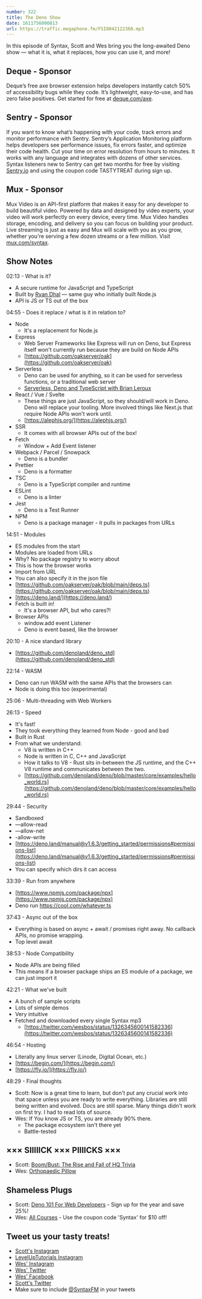 ```yaml
---
number: 322
title: The Deno Show
date: 1611756000813
url: https://traffic.megaphone.fm/FSI8042122360.mp3
---
```


In this episode of Syntax, Scott and Wes bring you the long-awaited Deno show — what it is, what it replaces, how you can use it, and more!

## Deque - Sponsor
Deque’s free axe browser extension helps developers instantly catch 50% of accessibility bugs while they code. It’s lightweight, easy-to-use, and has zero false positives. Get started for free at [deque.com/axe](https://deque.com/axe/?utm_source=syntax&utm_medium=podcast&utm_campaign=axe_extension).

## Sentry - Sponsor
If you want to know what’s happening with your code, track errors and monitor performance with Sentry. Sentry’s Application Monitoring platform helps developers see performance issues, fix errors faster, and optimize their code health. Cut your time on error resolution from hours to minutes. It works with any language and integrates with dozens of other services. Syntax listeners new to Sentry can get two months for free by visiting [Sentry.io](https://sentry.io/) and using the coupon code TASTYTREAT during sign up.

## Mux - Sponsor
Mux Video is an API-first platform that makes it easy for any developer to build beautiful video. Powered by data and designed by video experts, your video will work perfectly on every device, every time. Mux Video handles storage, encoding, and delivery so you can focus on building your product. Live streaming is just as easy and Mux will scale with you as you grow, whether you're serving a few dozen streams or a few million. Visit [mux.com/syntax](https://mux.com/syntax).

## Show Notes
02:13 - What is it?
* A secure runtime for JavaScript and TypeScript
* Built by [Ryan Dhal](https://tinyclouds.org/) — same guy who initially built Node.js
* API is JS or TS out of the box

04:55 - Does it replace / what is it in relation to?
* Node
    * It's a replacement for Node.js
* Express
    * Web Server Frameworks like Express will run on Deno, but Express itself won't currently run because they are build on Node APIs
    * [https://github.com/oakserver/oak](https://github.com/oakserver/oak)
* Serverless
    * Deno can be used for anything, so it can be used for serverless functions, or a traditional web server
    * [Serverless, Deno and TypeScript with Brian Leroux](https://syntax.fm/show/310/serverless-deno-and-typescript-with-brian-leroux)
* React / Vue / Svelte
    * These things are just JavaScript, so they should/will work in Deno. Deno will replace your tooling. More involved things like Next.js that require Node APIs won't work until.
    * [https://alephjs.org/](https://alephjs.org/)
* SSR
    * It comes with all browser APIs out of the box!
* Fetch
    * Window + Add Event listener
* Webpack / Parcel / Snowpack
    * Deno is a bundler
* Prettier
    * Deno is a formatter
* TSC
    * Deno is a TypeScript compiler and runtime
* ESLint
    * Deno is a linter
* Jest
    * Deno is a Test Runner
* NPM
    * Deno is a package manager - it pulls in packages from URLs

14:51 - Modules
* ES modules from the start
* Modules are loaded from URLs
* Why? No package registry to worry about
* This is how the browser works
* Import from URL
* You can also specify it in the json file
* [https://github.com/oakserver/oak/blob/main/deps.ts](https://github.com/oakserver/oak/blob/main/deps.ts)
* [https://deno.land/](https://deno.land/)
* Fetch is built in!
    * It's a browser API, but who cares?!
* Browser APIs
    * window.add event Listener
    * Deno is event based, like the browser

20:10 - A nice standard library
* [https://github.com/denoland/deno_std](https://github.com/denoland/deno_std)

22:14 - WASM
* Deno can run WASM with the same APIs that the browsers can
* Node is doing this too (experimental)

25:06 - Multi-threading with Web Workers

26:13 - Speed
* It's fast!
* They took everything they learned from Node - good and bad
* Built in Rust
* From what we understand:
    * V8 is written in C++
    * Node is written in C, C++ and JavaScript
    * How it talks to V8 - Rust sits in-between the JS runtime, and the C++ V8 runtime and communicates between the two.
    * [https://github.com/denoland/deno/blob/master/core/examples/hello_world.rs](https://github.com/denoland/deno/blob/master/core/examples/hello_world.rs)

29:44 - Security
* Sandboxed
* —allow-read
* —allow-net
* -allow-write
* [https://deno.land/manual@v1.6.3/getting_started/permissions#permissions-list](https://deno.land/manual@v1.6.3/getting_started/permissions#permissions-list)
* You can specify which dirs it can access

33:39 - Run from anywhere
* [https://www.npmjs.com/package/npx](https://www.npmjs.com/package/npx)
* Deno run https://cool.com/whatever.ts

37:43 - Async out of the box
* Everything is based on async + await / promises right away. No callback APIs, no promise wrapping.
* Top level await

38:53 - Node Compatibility
* Node APIs are being filled
* This means if a browser package ships an ES module of a package, we can just import it

42:21 - What we've built
* A bunch of sample scripts
* Lots of simple demos
* Very intuitive
* Fetched and downloaded every single Syntax mp3
    * [https://twitter.com/wesbos/status/1326345600141582336](https://twitter.com/wesbos/status/1326345600141582336)

46:54 - Hosting
* Literally any linux server (Linode, Digital Ocean, etc.)
* [https://begin.com/](https://begin.com/)
* [https://fly.io/](https://fly.io/)

48:29 - Final thoughts
* Scott: Now is a great time to learn, but don't put any crucial work into that space unless you are ready to write everything. Libraries are still being written and evolved. Docs are still sparse. Many things didn't work on first try. I had to read lots of source.
* Wes: If You know JS or TS, you are already 90% there.
    * The package ecosystem isn't there yet
    * Battle-tested

## ××× SIIIIICK ××× PIIIICKS ×××
* Scott: [Boom/Bust: The Rise and Fall of HQ Trivia](https://www.theringer.com/2020/5/14/21258631/introducing-boom-bust-the-rise-and-fall-of-hq-trivia)
* Wes: [Orthopaedic Pillow](https://amzn.to/2Xc3WBH)

## Shameless Plugs
* Scott: [Deno 101 For Web Developers](https://www.leveluptutorials.com/pro) - Sign up for the year and save 25%!
* Wes: [All Courses](https://wesbos.com/courses/) - Use the coupon code 'Syntax' for $10 off!

## Tweet us your tasty treats!
* [Scott's Instagram](https://www.instagram.com/stolinski/)
* [LevelUpTutorials Instagram](https://www.instagram.com/LevelUpTutorials/)
* [Wes' Instagram](https://www.instagram.com/wesbos/)
* [Wes' Twitter](https://twitter.com/wesbos)
* [Wes' Facebook](https://www.facebook.com/wesbos.developer)
* [Scott's Twitter](https://twitter.com/stolinski)
* Make sure to include [@SyntaxFM](https://twitter.com/SyntaxFM) in your tweets
